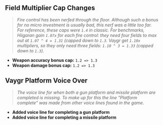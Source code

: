 ## Field Multiplier Cap Changes
> *Fire control has been nerfed through the floor. Although such a bonus for no micro investment is usually bad, this nerf was a little too far. For reference, these caps were `1.4` in classic. For benchmarks, Hiigaran gain `1.07x` for each fire control: they need four fields to max out at `1.07 ^ 4 = 1.31` (capped down to `1.3`. Vaygr get `1.10x` multipliers, so they only need three fields: `1.10 ^ 3 = 1.33` (capped down to `1.3`).*
* **Weapon accuracy bonus cap:** `1.2 => 1.3`
* **Weapon damage bonus cap:** `1.2 => 1.3`

## Vaygr Platform Voice Over
> *The voice line for when both a gun platform and missile platform are completed is missing. To make up for this the line "Platform complete" was made from other voice lines found in the game.*
* **Added voice line for completing a gun platform**
* **Added voice line for completing a missile platform**
